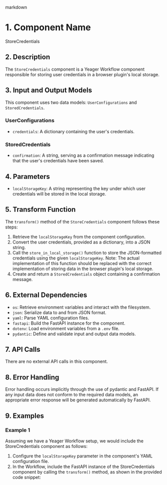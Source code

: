 markdown
# 1. Component Name

StoreCredentials

## 2. Description

The `StoreCredentials` component is a Yeager Workflow component responsible for storing user credentials in a browser plugin's local storage.

## 3. Input and Output Models

This component uses two data models: `UserConfigurations` and `StoredCredentials`.

### UserConfigurations

* `credentials`: A dictionary containing the user's credentials.

### StoredCredentials

* `confirmation`: A string, serving as a confirmation message indicating that the user's credentials have been saved.

## 4. Parameters

* `localStorageKey`: A string representing the key under which user credentials will be stored in the local storage.

## 5. Transform Function

The `transform()` method of the `StoreCredentials` component follows these steps:

1. Retrieve the `localStorageKey` from the component configuration.
2. Convert the user credentials, provided as a dictionary, into a JSON string.
3. Call the `store_in_local_storage()` function to store the JSON-formatted credentials using the given `localStorageKey`. Note: The actual implementation of this function should be replaced with the correct implementation of storing data in the browser plugin's local storage.
4. Create and return a `StoredCredentials` object containing a confirmation message.

## 6. External Dependencies

* `os`: Retrieve environment variables and interact with the filesystem.
* `json`: Serialize data to and from JSON format.
* `yaml`: Parse YAML configuration files.
* `fastapi`: Build the FastAPI instance for the component.
* `dotenv`: Load environment variables from a `.env` file.
* `pydantic`: Define and validate input and output data models.

## 7. API Calls

There are no external API calls in this component.

## 8. Error Handling

Error handling occurs implicitly through the use of pydantic and FastAPI. If any input data does not conform to the required data models, an appropriate error response will be generated automatically by FastAPI.

## 9. Examples

### Example 1

Assuming we have a Yeager Workflow setup, we would include the StoreCredentials component as follows:

1. Configure the `localStorageKey` parameter in the component's YAML configuration file.
2. In the Workflow, include the FastAPI instance of the StoreCredentials component by calling the `transform()` method, as shown in the provided code snippet:

